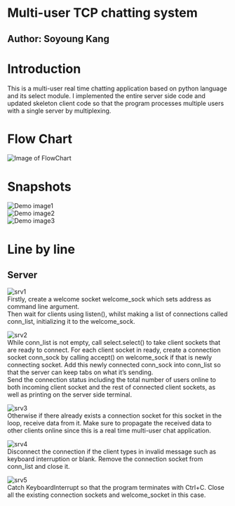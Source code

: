 # Multi-user TCP chatting system
## Author: Soyoung Kang  

# Introduction
This is a multi-user real time chatting application based on python language and its select module. I implemented the entire server side code and updated skeleton client code so that the program processes multiple users with a single server by multiplexing.  

# Flow Chart
![Image of FlowChart](https://github.com/esther-soyoung/TCP_chat_system/img/flowchart.png)  

# Snapshots
![Demo image1](https://github.com/esther-soyoung/TCP_chat_system/img/Picture1.png)  
![Demo image2](https://github.com/esther-soyoung/TCP_chat_system/img/Picture2.png)  
![Demo image3](https://github.com/esther-soyoung/TCP_chat_system/img/Picture3.png)  

# Line by line
## Server
![srv1](https://github.com/esther-soyoung/TCP_chat_system/img/code1.png)  
Firstly, create a welcome socket welcome_sock which sets address as command line argument.  
Then wait for clients using listen(), whilst making a list of connections called conn_list, initializing it to the welcome_sock.  

![srv2](https://github.com/esther-soyoung/TCP_chat_system/img/code2.png)  
While conn_list is not empty, call select.select() to take client sockets that are ready to connect. For each client socket in ready, create a connection socket conn_sock by calling accept() on welcome_sock if that is newly connecting socket. Add this newly connected conn_sock into conn_list so that the server can keep tabs on what it’s sending.  
Send the connection status including the total number of users online to both incoming client socket and the rest of connected client sockets, as well as printing on the server side terminal.  

![srv3](https://github.com/esther-soyoung/TCP_chat_system/img/code3.png)  
Otherwise if there already exists a connection socket for this socket in the loop, receive data from it. Make sure to propagate the received data to other clients online since this is a real time multi-user chat application.  

![srv4](https://github.com/esther-soyoung/TCP_chat_system/img/code4.png)  
Disconnect the connection if the client types in invalid message such as keyboard interruption or blank. Remove the connection socket from conn_list and close it.  

![srv5](https://github.com/esther-soyoung/TCP_chat_system/img/code5.png)  
Catch KeyboardInterrupt so that the program terminates with Ctrl+C. Close all the existing connection sockets and welcome_socket in this case.
